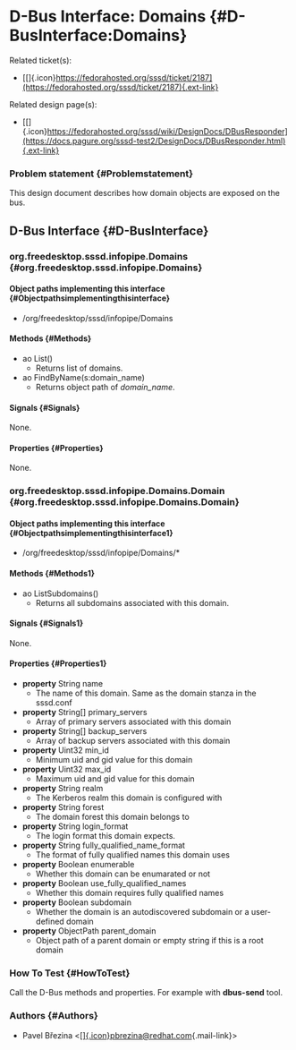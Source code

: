 D-Bus Interface: Domains {#D-BusInterface:Domains}
========================

Related ticket(s):

-   [[​]{.icon}https://fedorahosted.org/sssd/ticket/2187](https://fedorahosted.org/sssd/ticket/2187){.ext-link}

Related design page(s):

-   [[​]{.icon}https://fedorahosted.org/sssd/wiki/DesignDocs/DBusResponder](https://docs.pagure.org/sssd-test2/DesignDocs/DBusResponder.html){.ext-link}

### Problem statement {#Problemstatement}

This design document describes how domain objects are exposed on the
bus.

D-Bus Interface {#D-BusInterface}
---------------

### org.freedesktop.sssd.infopipe.Domains {#org.freedesktop.sssd.infopipe.Domains}

#### Object paths implementing this interface {#Objectpathsimplementingthisinterface}

-   /org/freedesktop/sssd/infopipe/Domains

#### Methods {#Methods}

-   ao List()
    -   Returns list of domains.
-   ao FindByName(s:domain\_name)
    -   Returns object path of *domain\_name*.

#### Signals {#Signals}

None.

#### Properties {#Properties}

None.

### org.freedesktop.sssd.infopipe.Domains.Domain {#org.freedesktop.sssd.infopipe.Domains.Domain}

#### Object paths implementing this interface {#Objectpathsimplementingthisinterface1}

-   /org/freedesktop/sssd/infopipe/Domains/\*

#### Methods {#Methods1}

-   ao ListSubdomains()
    -   Returns all subdomains associated with this domain.

#### Signals {#Signals1}

None.

#### Properties {#Properties1}

-   **property** String name
    -   The name of this domain. Same as the domain stanza in the
        sssd.conf
-   **property** String\[\] primary\_servers
    -   Array of primary servers associated with this domain
-   **property** String\[\] backup\_servers
    -   Array of backup servers associated with this domain
-   **property** Uint32 min\_id
    -   Minimum uid and gid value for this domain
-   **property** Uint32 max\_id
    -   Maximum uid and gid value for this domain
-   **property** String realm
    -   The Kerberos realm this domain is configured with
-   **property** String forest
    -   The domain forest this domain belongs to
-   **property** String login\_format
    -   The login format this domain expects.
-   **property** String fully\_qualified\_name\_format
    -   The format of fully qualified names this domain uses
-   **property** Boolean enumerable
    -   Whether this domain can be enumarated or not
-   **property** Boolean use\_fully\_qualified\_names
    -   Whether this domain requires fully qualified names
-   **property** Boolean subdomain
    -   Whether the domain is an autodiscovered subdomain or a
        user-defined domain
-   **property** ObjectPath parent\_domain
    -   Object path of a parent domain or empty string if this is a root
        domain

### How To Test {#HowToTest}

Call the D-Bus methods and properties. For example with **dbus-send**
tool.

### Authors {#Authors}

-   Pavel Březina
    &lt;[[​]{.icon}pbrezina@redhat.com](mailto:pbrezina@redhat.com){.mail-link}&gt;

